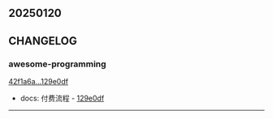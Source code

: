 ## 20250120

## CHANGELOG

### awesome-programming

[42f1a6a...129e0df](https://github.com/zhbhun/awesome-programming/compare/42f1a6a...129e0df)

* docs: 付费流程 - [129e0df](https://github.com/zhbhun/awesome-programming/commit/129e0df526977b27aca281ec09eea11eec6753cb)

---

